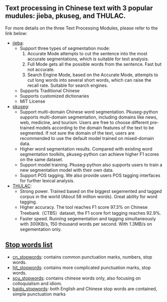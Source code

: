 ## Text processing in Chinese text with 3 popular mudules: **jieba**, **pkuseg**, and **THULAC**.
For more details on the three Text Processing Modules, please refer to the link below:
  - [jieba](https://github.com/fxsjy/jieba): 
    * Support three types of segmentation mode:
      1. Accurate Mode attempts to cut the sentence into the most accurate segmentations, which is suitable for text analysis.
      2. Full Mode gets all the possible words from the sentence. Fast but not accurate.
      3. Search Engine Mode, based on the Accurate Mode, attempts to cut long words into several short words, which can raise the recall rate. Suitable for search engines.
    * Supports Traditional Chinese
    * Supports customized dictionaries
    * MIT License
  - [pkuseg](https://github.com/lancopku/pkuseg-python): 
    * Support multi-domain Chinese word segmentation. Pkuseg-python supports multi-domain segmentation, including domains like news, web, medicine, and tourism. Users are free to choose different pre-trained models according to the domain features of the text to be segmented. If not sure the domain of the text, users are recommended to use the default model trained on mixed-domain data.
    * Higher word segmentation results. Compared with existing word segmentation toolkits, pkuseg-python can achieve higher F1 scores on the same dataset.
    * Support model training. Pkuseg-python  also supports users to train a new segmentation model with their own data.
    * Support POS tagging. We also provide users POS tagging interfaces for further lexical analysis. 
  - [THULAC](https://github.com/thunlp/THULAC-Python): 
    * Strong power. Trained based on the biggest segemented and tagged corpus in the world (About 58 million words). Great ability for word tagging.
    * Higher accuracy. The tool reaches F1 score 97.3% on Chinese Treebank（CTB5）dataset, the F1 score fort tagging reaches 92.9%.
    * Faster speed. Running segementation and tagging simultaneously with 300KB/s, 150 thousand words per second. With 1.3MB/s on segementation only.

## [Stop words list](https://github.com/Junyan-Guo/NLP-Deep-Learning-Demo/tree/master/doc/Chinese%20Text%20Processing/stop%20words)
  - [cn_stopwords](https://github.com/Junyan-Guo/NLP-Deep-Learning-Demo/blob/master/doc/Chinese%20Text%20Processing/stop%20words/cn_stopwords.txt): contains common punctuation marks, numbers, stop words.
  - [hit_stopwords](https://github.com/Junyan-Guo/NLP-Deep-Learning-Demo/blob/master/doc/Chinese%20Text%20Processing/stop%20words/hit_stopwords.txt): contains more complicated punctuation marks, stop words.
  - [scu_stopwords](https://github.com/Junyan-Guo/NLP-Deep-Learning-Demo/blob/master/doc/Chinese%20Text%20Processing/stop%20words/scu_stopwords.txt): contains chinese words only, also focusing on colloquialism and idiom.
  - [baidu_stopwords](https://github.com/Junyan-Guo/NLP-Deep-Learning-Demo/blob/master/doc/Chinese%20Text%20Processing/stop%20words/baidu_stopwords.txt): both English and Chinese stop words are contained, simple punctuation marks
